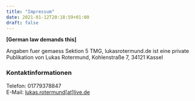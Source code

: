 ```yaml
---
title: "Impressum"
date: 2021-01-12T20:18:59+01:00
draft: false
---
```


__[German law demands this]__

Angaben fuer gemaess Sektion 5 TMG, lukasrotermund.de ist eine private
Publikation von Lukas Rotermund, Kohlenstraße 7, 34121 Kassel

### Kontaktinformationen
Telefon: 01779378847\
E-Mail: [lukas.rotermund[at]live.de](mailto:lukas.rotermund@live.de)
